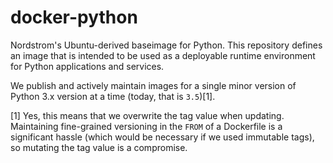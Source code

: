 # docker-python

Nordstrom's Ubuntu-derived baseimage for Python. This repository defines an image that is intended to be used as a deployable runtime environment for Python applications and services.

We publish and actively maintain images for a single minor version of Python 3.x version at a time (today, that is `3.5`)[1].

[1] Yes, this means that we overwrite the tag value when updating. Maintaining fine-grained versioning in the `FROM` of a Dockerfile is a significant hassle (which would be necessary if we used immutable tags), so mutating the tag value is a compromise.
